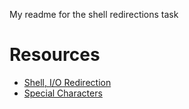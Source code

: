 My readme for the shell redirections task
# Resources
* <a href="http://linuxcommand.org/lc3_lts0070.php">Shell, I/O Redirection</a>
* <a href="http://mywiki.wooledge.org/BashGuide/SpecialCharacters">Special Characters</a>

